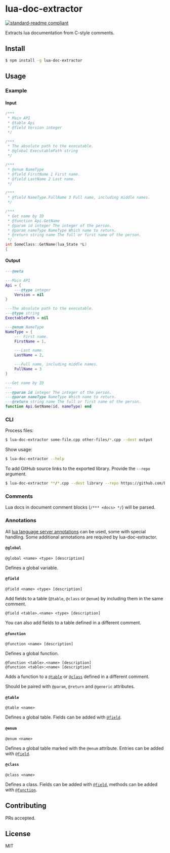 # lua-doc-extractor

[![standard-readme compliant](https://img.shields.io/badge/readme%20style-standard-brightgreen.svg?style=flat-square)](https://github.com/RichardLitt/standard-readme)

Extracts lua documentation from C-style comments.

## Install

```sh
$ npm install -g lua-doc-extractor
```

## Usage

### Example

#### Input

```cpp
/***
 * Main API
 * @table Api
 * @field Version integer
 */

/***
 * The absolute path to the executable.
 * @global ExecutablePath string
 */

/***
 * @enum NameType
 * @field FirstName 1 First name.
 * @field LastName 2 Last name.
 */

/***
 * @field NameType.FullName 3 Full name, including middle names.
 */

/***
 * Get name by ID
 * @function Api.GetName
 * @param id integer The integer of the person.
 * @param nameType NameType Which name to return.
 * @return string name The full or first name of the person.
 */
int SomeClass::GetName(lua_State *L)
{
```

#### Output

```lua
---@meta

---Main API
Api = {
	---@type integer
	Version = nil
}

---The absolute path to the executable.
---@type string
ExectablePath = nil

---@enum NameType
NameType = {
	--- First name.
	FirstName = 1,

	---Last name.
	LastName = 2,

	---Full name, including middle names.
	FullName = 3
}

---Get name by ID
---
---@param id integer The integer of the person.
---@param nameType NameType Which name to return.
---@return string name The full or first name of the person.
function Api.GetName(id, nameType) end
```

### CLI

Process files:

```sh
$ lua-doc-extractor some-file.cpp other-files/*.cpp --dest output
```

Show usage:

```sh
$ lua-doc-extractor --help
```

To add GitHub source links to the exported library. Provide the `--repo` argument.

```sh
$ lua-doc-extractor **/*.cpp --dest library --repo https://github.com/beyond-all-reason/spring/blob/62ee0b4/
```

### Comments

Lua docs in document comment blocks (`/*** <docs> */`) will be parsed.

### Annotations

All [lua language server annotations](https://luals.github.io/wiki/annotations/) can be used, some with special handling. Some additional annotations are required by lua-doc-extractor.

#### `@global`

```
@global <name> <type> [description]
```

Defines a global variable.

#### `@field`

```
@field <name> <type> [description]
```

Add fields to a table (`@table`, `@class` or `@enum`) by including them in the same comment.

```
@field <table>.<name> <type> [description]
```

You can also add fields to a table defined in a different comment.

#### `@function`

```
@function <name> [description]
```

Defines a global function.

```
@function <table>.<name> [description]
@function <table>:<name> [description]
```

Adds a function to a [`@table`](#table) or [`@class`](#class) defined in a different comment.

Should be paired with `@param`, `@return` and `@generic` attributes.

#### `@table`

```
@table <name>
```

Defines a global table. Fields can be added with [`@field`](#field).

#### `@enum`

```
@enum <name>
```

Defines a global table marked with the `@enum` attribute. Entries can be added with [`@field`](#field).

#### `@class`

```
@class <name>
```

Defines a class. Fields can be added with [`@field`](#field), methods can be added with [`@function`](#function).

## Contributing

PRs accepted.

## License

MIT
